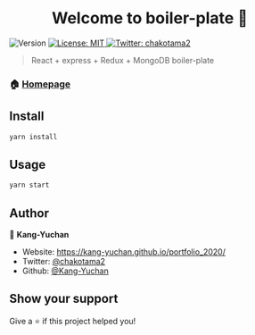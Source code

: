 <h1 align="center">Welcome to boiler-plate 👋</h1>
<p>
  <img alt="Version" src="https://img.shields.io/badge/version-1.0.0-blue.svg?cacheSeconds=2592000" />
  <a href="#" target="_blank">
    <img alt="License: MIT" src="https://img.shields.io/badge/License-MIT-yellow.svg" />
  </a>
  <a href="https://twitter.com/chakotama2" target="_blank">
    <img alt="Twitter: chakotama2" src="https://img.shields.io/twitter/follow/chakotama2.svg?style=social" />
  </a>
</p>

> React + express + Redux + MongoDB boiler-plate

### 🏠 [Homepage](https://github.com/Kang-Yuchan/boiler-plate)

## Install

```sh
yarn install
```

## Usage

```sh
yarn start
```

## Author

👤 **Kang-Yuchan**

- Website: https://kang-yuchan.github.io/portfolio_2020/
- Twitter: [@chakotama2](https://twitter.com/chakotama2)
- Github: [@Kang-Yuchan](https://github.com/Kang-Yuchan)

## Show your support

Give a ⭐️ if this project helped you!
